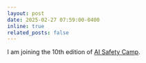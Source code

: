 ```yaml
---
layout: post
date: 2025-02-27 07:59:00-0400
inline: true
related_posts: false
---
```


I am joining the 10th edition of [AI Safety Camp](https://www.aisafety.camp/).
